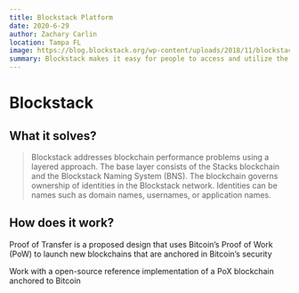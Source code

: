 ```yaml
---
title: Blockstack Platform
date: 2020-6-29
author: Zachary Carlin
location: Tampa FL
image: https://blog.blockstack.org/wp-content/uploads/2018/11/blockstack_og-86ab19adbc455cc17a097b505e20f44c-1600.png
summary: Blockstack makes it easy for people to access and utilize the powerful privacy that blockchain technology has to offer utilizing a (PoX) system backed by Bitcoin.
---
```


# Blockstack

## What it solves?
> Blockstack addresses blockchain performance problems using a layered approach. The base layer consists of the Stacks blockchain and the Blockstack Naming System (BNS). The blockchain governs ownership of identities in the Blockstack network. Identities can be names such as domain names, usernames, or application names.  

## How does it work?

Proof of Transfer is a proposed design that uses Bitcoin’s Proof of Work (PoW) to launch new blockchains that are anchored in Bitcoin’s security

Work with a open-source reference implementation of a PoX blockchain anchored to Bitcoin
